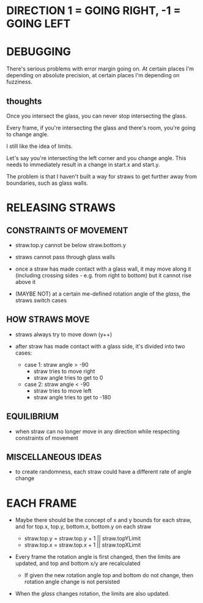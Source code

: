 # DIRECTION 1 = GOING RIGHT, -1 = GOING LEFT

# DEBUGGING

There's serious problems with error margin going on. At certain places I'm depending on absolute precision, at certain places I'm depending on fuzziness. 

## thoughts

Once you intersect the glass, you can never stop intersecting the glass. 

Every frame, if you're intersecting the glass and there's room, you're going to change angle.

I still like the idea of limits.

Let's say you're intersecting the left corner and you change angle. This needs to immediately result in a change in start.x and start.y. 

The problem is that I haven't built a way for straws to get further away from boundaries, such as glass walls.

# ##############

# RELEASING STRAWS

## CONSTRAINTS OF MOVEMENT

- straw.top.y cannot be below straw.bottom.y

- straws cannot pass through glass walls

- once a straw has made contact with a glass wall, it may move along it (including crossing sides - e.g. from right to bottom) but it cannot rise above it

- (MAYBE NOT) at a certain me-defined rotation angle of the *glass*, the straws switch cases


## HOW STRAWS MOVE

- straws always try to move down (y++)

- after straw has made contact with a glass side, it's divided into two cases:
	- case 1: straw angle > -90
		- straw tries to move right
		- straw angle tries to get to 0
	- case 2: straw angle < -90
		- straw tries to move left
		- straw angle tries to get to -180


## EQUILIBRIUM

- when straw can no longer move in any direction while respecting constraints of movement


## MISCELLANEOUS IDEAS

- to create randomness, each straw could have a different rate of angle change


# ##############

# EACH FRAME

- Maybe there should be the concept of x and y bounds for each straw, and for top.x, top.y, bottom.x, bottom.y on each straw
	- straw.top.y = straw.top.y + 1 || straw.topYLimit
	- straw.top.x = straw.top.x + 1 || straw.topXLimit

- Every frame the rotation angle is first changed, then the limits are updated, and top and bottom x/y are recalculated
	- If given the new rotation angle top and bottom do not change, then rotation angle change is not persisted

- When the *glass* changes rotation, the limits are also updated.










